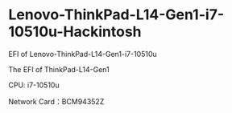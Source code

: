 # Lenovo-ThinkPad-L14-Gen1-i7-10510u-Hackintosh
EFI of Lenovo-ThinkPad-L14-Gen1-i7-10510u

The EFI of ThinkPad-L14-Gen1

CPU: i7-10510u

Network Card：BCM94352Z
